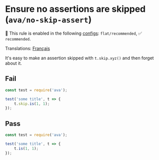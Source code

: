 # Ensure no assertions are skipped (`ava/no-skip-assert`)

💼 This rule is enabled in the following [configs](https://github.com/avajs/eslint-plugin-ava#recommended-config): `flat/recommended`, ✅ `recommended`.

<!-- end auto-generated rule header -->

Translations: [Français](https://github.com/avajs/ava-docs/blob/main/fr_FR/related/eslint-plugin-ava/docs/rules/no-skip-assert.md)

It's easy to make an assertion skipped with `t.skip.xyz()` and then forget about it.

## Fail

```js
const test = require('ava');

test('some title', t => {
	t.skip.is(1, 1);
});
```

## Pass

```js
const test = require('ava');

test('some title', t => {
	t.is(1, 1);
});
```
